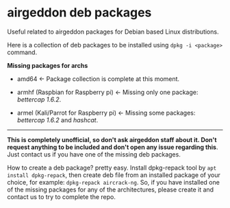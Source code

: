 # airgeddon deb packages

Useful related to airgeddon packages for Debian based Linux distributions.

Here is a collection of deb packages to be installed using `dpkg -i <package>` command.

__Missing packages for archs__

 - amd64 <- Package collection is complete at this moment.

 - armhf (Raspbian for Raspberry pi) <- Missing only one package: _bettercap 1.6.2_.

 - armel (Kali/Parrot for Raspberry pi) <- Missing some packages: _bettercap 1.6.2_ and _hashcat_.

____

__This is completely unofficial, so don't ask airgeddon staff about it. Don't request anything to be included and don't open any issue regarding this__. Just contact us if you have one of the missing deb packages.

How to create a deb package? pretty easy. Install dpkg-repack tool by `apt install dpkg-repack`, then create deb file from an installed package of your choice, for example: `dpkg-repack aircrack-ng`. So, if you have installed one of the missing packages for any of the architectures, please create it and contact us to try to complete the repo.
